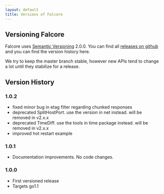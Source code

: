 ```yaml
---
layout: default
title: Versions of Falcore
---
```


## Versioning Falcore

Falcore uses [Semantic Versioning](http://semver.org/) 2.0.0.  You can find all [releases on github](https://github.com/fitstar/falcore/releases) and you can find the version history here.

We try to keep the master branch stable, however new APIs tend to change a lot until they stabilize for a release.

## Version History

### 1.0.2

* fixed minor bug in etag filter regarding chunked responses
* deprecated SplitHostPort.  use the version in net instead.  will be removed in v2.x.x
* deprecated TimeDiff.  use the tools in time package instead.  will be removed in v2.x.x
* improved hot restart example

### 1.0.1

* Documentation improvements.  No code changes.

### 1.0.0

* First versioned release
* Targets go1.1
